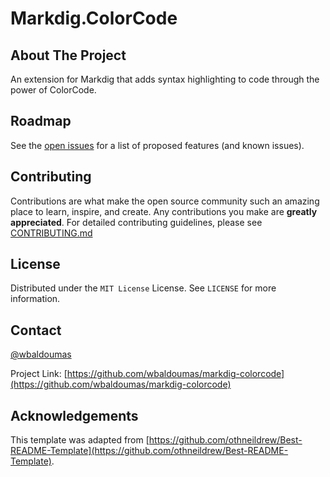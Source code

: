 # Markdig.ColorCode

## About The Project

An extension for Markdig that adds syntax highlighting to code through the power of ColorCode. 

## Roadmap

See the [open issues](https://github.com/wbaldoumas/markdig-colorcode/issues) for a list of proposed features (and known issues).

## Contributing

Contributions are what make the open source community such an amazing place to learn, inspire, and create. Any contributions you make are **greatly appreciated**. For detailed contributing guidelines, please see [CONTRIBUTING.md](CONTRIBUTING.md)

## License

Distributed under the `MIT License` License. See `LICENSE` for more information.

## Contact

[@wbaldoumas](https://github.com/wbaldoumas)

Project Link: [https://github.com/wbaldoumas/markdig-colorcode](https://github.com/wbaldoumas/markdig-colorcode)

## Acknowledgements

This template was adapted from
[https://github.com/othneildrew/Best-README-Template](https://github.com/othneildrew/Best-README-Template).

